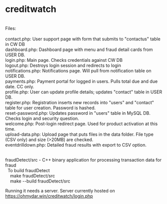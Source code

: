 # creditwatch <br />
 <br />
Files: <br />
 <br />
contact.php: User support page with form that submits to "contactus" table in CW DB <br />
dashboard.php: Dashboard page with menu and fraud detail cards from USER DB. <br />
login.php: Main page. Checks credentials against CW DB <br />
logout.php: Destroys login session and redirects to login <br />
notifications.php: Notifications page. Will pull from notification table on USER DB. <br />
payments.php: Payment portal for logged in users. Pulls total due and due date. CC only. <br />
profile.php: User can update profile details; updates "contact" table in USER DB. <br />
register.php: Registration inserts new records into "users" and "contact" table for user creation. Password is hashed. <br />
reset-password.php: Updates password in "users" table in MySQL DB. Checks login and security question. <br />
welcome.php: Post-login redirect page. Used for product activation at this time.<br />
upload-data.php: Upload page that puts files in the data folder. File type (CSV only) and size (>20MB) are checked.<br />
eventdrilldown.php: Detailed fraud results with export to CSV option.<br /><br />

fraudDetect/src - C++ binary application for processing transaction data for fraud<br />
&nbsp;&nbsp;To build fraudDetect<br />
&nbsp;&nbsp;&nbsp;&nbsp;make fraudDetect/src<br />
&nbsp;&nbsp;&nbsp;&nbsp;make --build fraudDetect/src

Running it needs a server. Server currently hosted on 
https://ohmydar.win/creditwatch/login.php
